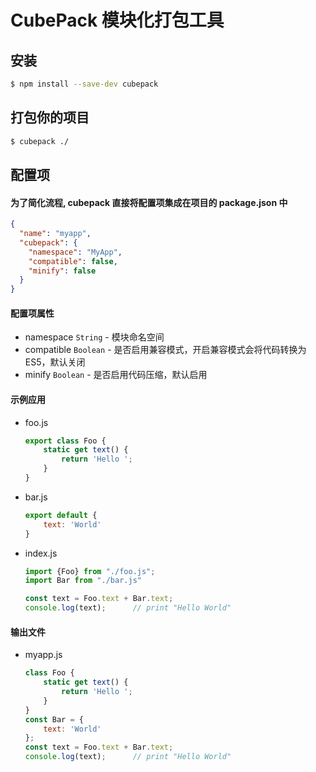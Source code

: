 # CubePack 模块化打包工具


## 安装

```sh
$ npm install --save-dev cubepack
```

## 打包你的项目

```sh
$ cubepack ./
```

## 配置项

#### 为了简化流程, cubepack 直接将配置项集成在项目的 package.json 中

```json
{
  "name": "myapp",
  "cubepack": {
    "namespace": "MyApp",
    "compatible": false,
    "minify": false
  }
}
```

#### 配置项属性

- namespace `String` - 模块命名空间
- compatible `Boolean` - 是否启用兼容模式，开启兼容模式会将代码转换为 ES5，默认关闭
- minify `Boolean` - 是否启用代码压缩，默认启用


#### 示例应用
- foo.js
    ```javascript
    export class Foo {
        static get text() {
            return 'Hello ';
        }
    }
    ```

- bar.js
    ```javascript
    export default {
        text: 'World'
    }
    ```

- index.js
    ```javascript
    import {Foo} from "./foo.js";
    import Bar from "./bar.js"

    const text = Foo.text + Bar.text;
    console.log(text);      // print "Hello World"
    ```


#### 输出文件
- myapp.js
    ```javascript
    class Foo {
        static get text() {
            return 'Hello ';
        }
    }
    const Bar = {
        text: 'World'
    };
    const text = Foo.text + Bar.text;
    console.log(text);      // print "Hello World"
    ```
